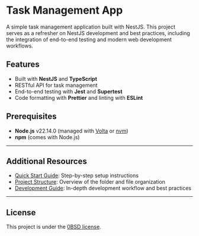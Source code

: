 # Task Management App

A simple task management application built with NestJS. This project serves as a refresher on NestJS development and best practices, including the integration of end-to-end testing and modern web development workflows.

## Features

- Built with **NestJS** and **TypeScript**
- RESTful API for task management
- End-to-end testing with **Jest** and **Supertest**
- Code formatting with **Prettier** and linting with **ESLint**

## Prerequisites

- **Node.js** v22.14.0 (managed with [Volta](https://volta.sh) or [nvm](https://github.com/nvm-sh/nvm))
- **npm** (comes with Node.js)

---

## Additional Resources
- [Quick Start Guide](docs/quick-start.md): Step-by-step setup instructions
- [Project Structure](docs/project-structure.md): Overview of the folder and file organization
- [Development Guide](docs/development-guide.md): In-depth development workflow and best practices

---

## License

This project is under the [0BSD license](LICENSE).
